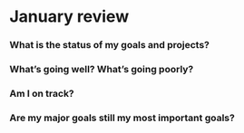 # January review

### What is the status of my goals and projects?

### What’s going well? What’s going poorly?

### Am I on track?

### Are my major goals still my most important goals?
